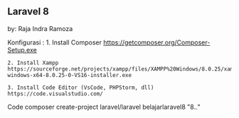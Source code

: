 ## Laravel 8

by: Raja Indra Ramoza

Konfigurasi : 1. Install Composer
https://getcomposer.org/Composer-Setup.exe

    2. Install Xampp
    https://sourceforge.net/projects/xampp/files/XAMPP%20Windows/8.0.25/xampp-windows-x64-8.0.25-0-VS16-installer.exe

    3. Install Code Editor (VsCode, PHPStorm, dll)
    https://code.visualstudio.com/

Code
composer create-project laravel/laravel belajarlaravel8 "8._._"
